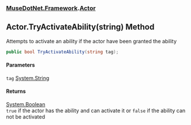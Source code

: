 ### [MuseDotNet.Framework](./MuseDotNet-Framework.md 'MuseDotNet.Framework').[Actor](./Actor.md 'MuseDotNet.Framework.Actor')
## Actor.TryActivateAbility(string) Method
Attempts to activate an ability if the actor have been granted the ability  
```csharp
public bool TryActivateAbility(string tag);
```
#### Parameters
<a name='MuseDotNet-Framework-Actor-TryActivateAbility(string)-tag'></a>
`tag` [System.String](https://docs.microsoft.com/en-us/dotnet/api/System.String 'System.String')  
  
#### Returns
[System.Boolean](https://docs.microsoft.com/en-us/dotnet/api/System.Boolean 'System.Boolean')  
`true` if the actor has the ability and can activate it or `false` if the ability can not be activated  
